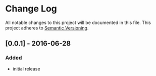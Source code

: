 # Change Log
All notable changes to this project will be documented in this file.
This project adheres to [Semantic Versioning](http://semver.org/).

## [0.0.1] - 2016-06-28
### Added
- initial release
